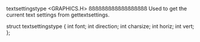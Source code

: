 
  textsettingstype               <GRAPHICS.H>
 ßßßßßßßßßßßßßßßßßß
Used to get the current text settings from gettextsettings.

  struct textsettingstype {
    int  font;
    int  direction;
    int  charsize;
    int  horiz;
    int  vert;
  };
